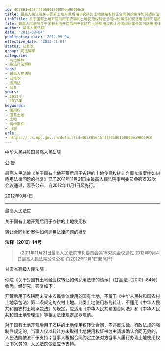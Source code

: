 ```yaml
---
id: 402881e45ffff9500160009ea90009c0
title: 最高人民法院关于国有土地开荒后用于农耕的土地使用权转让合同纠纷案件如何适用法律问题的批复
LinkTitle: 关于国有土地开荒后用于农耕的土地使用权转让合同纠纷案件如何适用法律问题的批复（2012）
file: 最高人民法院关于国有土地开荒后用于农耕的土地使用权转让合同纠纷案件如何适用法律问题的批复_20120904_402881e45ffff9500160009ea90009c0.docx
author: 最高人民法院
date: '2012-09-04'
publication_date: '2012-09-04'
effective_date: '2012-11-01'
status: 已修改
group: 司法解释
categories:
- 司法解释
- 高法司法解释
tags:
- 最高人民法院
- 已修改
- 适用法
- 批复
years:
- 2011年
- 2012年
keywords:
- 使用权
- 国有土地
- 土地
- 纠纷案件
- 问题
urls:
- https://flk.npc.gov.cn/detail?id=402881e45ffff9500160009ea90009c0
---
```


中华人民共和国最高人民法院

公 告

最高人民法院《关于国有土地开荒后用于农耕的土地使用权转让合同纠纷案件如何适用法律问题的批复》已于2011年11月21日由最高人民法院审判委员会第1532次会议通过，现予公布，自2012年11月1日起施行。

2012年9月4日

---

最高人民法院

关于国有土地开荒后用于农耕的土地使用权

转让合同纠纷案件如何适用法律问题的批复

**法释〔2012〕14号**

> （2011年11月21日最高人民法院审判委员会第1532次会议通过 2012年9月4日最高人民法院公告公布 自2012年11月1日起施行）

甘肃省高级人民法院：

你院《关于对国有土地经营权转让如何适用法律的请示》（甘高法〔2010〕84号）收悉。经研究，答复如下：

开荒后用于农耕而未交由农民集体使用的国有土地，不属于《中华人民共和国农村土地承包法》第二条规定的农村土地。此类土地使用权的转让，不适用《中华人民共和国农村土地承包法》的规定，应适用《中华人民共和国合同法》和《中华人民共和国土地管理法》等相关法律规定加以规范。

对于国有土地开荒后用于农耕的土地使用权转让合同，不违反法律、行政法规的强制性规定的，当事人仅以转让方未取得土地使用权证书为由请求确认合同无效的，人民法院依法不予支持；当事人根据合同约定主张对方当事人履行办理土地使用权证书义务的，人民法院依法应予支持。
